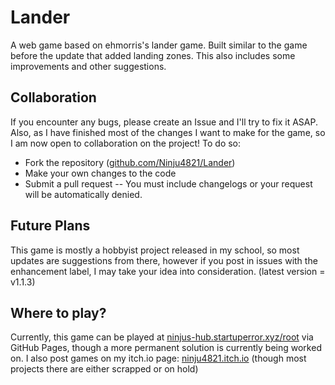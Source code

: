 # Lander
A web game based on ehmorris's lander game.
Built similar to the game before the update that added landing zones. This also includes some improvements and other suggestions.

## Collaboration
If you encounter any bugs, please create an Issue and I'll try to fix it ASAP. Also, as I have finished most of the changes I want to make for the game, so I am now open to collaboration on the project! To do so:
- Fork the repository ([github.com/Ninju4821/Lander](https://www.github.com/Ninju4821/Lander))
- Make your own changes to the code
- Submit a pull request
-- You must include changelogs or your request will be automatically denied.

## Future Plans
This game is mostly a hobbyist project released in my school, so most updates are suggestions from there, however if you post in issues with the enhancement label, I may take your idea into consideration.
(latest version = v1.1.3)

## Where to play?
Currently, this game can be played at [ninjus-hub.startuperror.xyz/root](https://ninjus-hub.startuperror.xyz/root) via GitHub Pages, though a more permanent solution is currently being worked on.
I also post games on my itch.io page: [ninju4821.itch.io](https://ninju4821.itch.io) (though most projects there are either scrapped or on hold)
